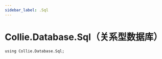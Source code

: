 ```yaml
---
sidebar_label: .Sql
---
```


# Collie.Database.Sql（关系型数据库）

```collie
using Collie.Database.Sql;
```
